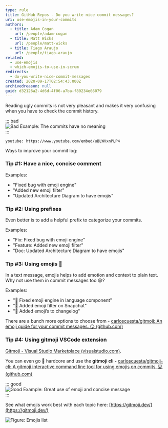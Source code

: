 ```yaml
---
type: rule
title: GitHub Repos - Do you write nice commit messages?
uri: use-emojis-in-your-commits
authors:
  - title: Adam Cogan
    url: /people/adam-cogan
  - title: Matt Wicks
    url: /people/matt-wicks
  - title: Tiago Araujo
    url: /people/tiago-araujo
related:
  - use-emojis
  - which-emojis-to-use-in-scrum
redirects:
  - do-you-write-nice-commit-messages
created: 2020-09-17T02:54:43.000Z
archivedreason: null
guid: d32126a2-4d6d-4f06-a7ba-f80234e66079
---
```


Reading ugly commits is not very pleasant and makes it very confusing when you have to check the commit history.

::: bad  
![Bad Example: The commits have no meaning](2020-09-17\_17-19-04.png)  
:::

<!--endintro-->

`youtube: https://www.youtube.com/embed/uBLWVxnPLP4`

Ways to improve your commit log:

### Tip #1: Have a nice, concise comment

Examples:

* "Fixed bug with emoji engine"
* "Added new emoji filter"
* "Updated Architecture Diagram to have emojis"

### Tip #2: Using prefixes

Even better is to add a helpful prefix to categorize your commits.

Examples:

* "Fix: Fixed bug with emoji engine"
* "Feature: Added new emoji filter"
* "Doc: Updated Architecture Diagram to have emojis"

### Tip #3: Using emojis 💄

In a text message, emojis helps to add emotion and context to plain text. Why not use them in commit messages too 😃?

Examples:

* "🐛 Fixed emoji engine in language component"
* "🚀 Added emoji filter on Snapchat"
* "📄 Added emoji’s to changelog"

There are a bunch more options to choose from - [carloscuesta/gitmoji: An emoji guide for your commit messages. 😜 (github.com)](https://github.com/carloscuesta/gitmoji)

### Tip #4: Using gitmoji VSCode extension

[Gitmoji - Visual Studio Marketplace (visualstudio.com)](https://marketplace.visualstudio.com/items?itemName=Vtrois.gitmoji-vscode).

You can even go 🤘 hardcore and use the  **gitmoji cli -** [carloscuesta/gitmoji-cli: A gitmoji interactive command line tool for using emojis on commits. 💻 (github.com)](https://github.com/carloscuesta/gitmoji-cli)


::: good  
![Good Example: Great use of emoji and concise message](commits-with-emojis.jpg)  
:::

See what emojis work best with each topic here: [https://gitmoji.dev/](https://gitmoji.dev/)

![Figure: Emojis list](emojis-list.jpg)
